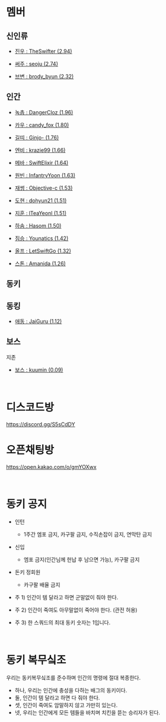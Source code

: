 # 멤버
## 신인류

* [진우 : TheSwifter (2.94)](https://dak.gg/profile/TheSwifter)

* [써주 : seoju (2.74)](https://dak.gg/profile/seoju)

* [브변 : brody_byun (2.32)](https://dak.gg/profile/brody_byun)

## 인간

* [녹촙 : DangerCloz (1.96)](https://dak.gg/profile/DangerCloz)

* [카우 : candy_fox (1.80)](https://dak.gg/profile/candy_fox)

* [길띠 : Ginjo- (1.76)](https://dak.gg/profile/Ginjo-)

* [엔비 : krazie99 (1.66)](https://dak.gg/profile/krazie99)

* [메바 : SwiftElixir (1.64)](https://dak.gg/profile/SwiftElixir)

* [원빈 : InfantryYoon (1.63)](https://dak.gg/profile/InfantryYoon)

* [재썽 : Objective-c (1.53)](https://dak.gg/profile/Objective-c)

* [도현 : dohyun21 (1.51)](https://dak.gg/profile/dohyun21)

* [지훈 : lTeaYeonl (1.51)](https://dak.gg/profile/lTeaYeonl)

* [하솜 : Hasom (1.50)](https://dak.gg/profile/Hasom)

* [짐승 : Younatics (1.42)](https://dak.gg/profile/Younatics)

* [올프 : LetSwiftGo (1.32)](https://dak.gg/profile/LetSwiftGo)

* [스톤 : Amanida (1.26)](https://dak.gg/profile/Amanida)

## 동키

## 동킹

* [애동 : JaiGuru (1.12)](https://dak.gg/profile/JaiGuru)

## 보스
지존
* [보스 : kuumin (0.09)](https://dak.gg/profile/kuumin)

<br />

# 디스코드방
https://discord.gg/S5sCdDY

# 오픈채팅방
https://open.kakao.com/o/gmYOXwx

<br />

# 동키 공지
* 인턴
  - 1주간 엠포 금지, 카구팔 금지, 수직손잡이 금지, 연막탄 금지

* 신입
  - 엠포 금지(인간님께 헌납 후 남으면 가능), 카구팔 금지

* 돈키 정회원
  - 카구팔 배율 금지
 
* 주 1) 인간이 템 달라고 하면 군말없이 줘야 한다.
* 주 2) 인간이 죽여도 아무말없이 죽어야 한다. (관전 허용)
* 주 3) 한 스쿼드의 최대 동키 숫자는 1입니다.

<br />

# 동키 복무싴조
우리는 동키복무싴조를 준수하며 인간의 명령에 절대 복종한다.

 - 하나, 우리는 인간에 충성을 다하는 배그의 동키이다.
 - 둘, 인간이 템 달라고 하면 다 줘야 한다.
 - 셋, 인간이 죽여도 암말하지 않고 가만히 있는다.
 - 넷, 우리는 인간에게 모든 템들을 바치며 치킨을 뜯는 승리자가 된다.

